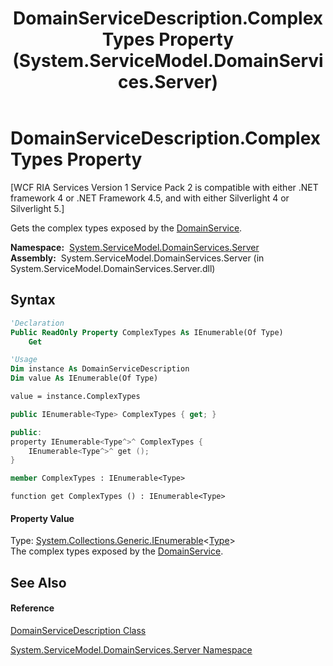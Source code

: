 ﻿---
title: DomainServiceDescription.ComplexTypes Property  (System.ServiceModel.DomainServices.Server)
TOCTitle: ComplexTypes Property
ms:assetid: P:System.ServiceModel.DomainServices.Server.DomainServiceDescription.ComplexTypes
ms:mtpsurl: https://msdn.microsoft.com/en-us/library/system.servicemodel.domainservices.server.domainservicedescription.complextypes(v=VS.91)
ms:contentKeyID: 32680564
ms.date: 01/27/2012
mtps_version: v=VS.91
f1_keywords:
- System.ServiceModel.DomainServices.Server.DomainServiceDescription.ComplexTypes
- System.ServiceModel.DomainServices.Server.DomainServiceDescription.get_ComplexTypes
dev_langs:
- CSharp
- JScript
- VB
- FSharp
- c++
api_location:
- System.ServiceModel.DomainServices.Server.dll
api_name:
- System.ServiceModel.DomainServices.Server.DomainServiceDescription.ComplexTypes
- System.ServiceModel.DomainServices.Server.DomainServiceDescription.get_ComplexTypes
api_type:
- Managed
topic_type:
- apiref
- kbSyntax
product_family_name: VS
ROBOTS: INDEX,FOLLOW
---

# DomainServiceDescription.ComplexTypes Property

\[WCF RIA Services Version 1 Service Pack 2 is compatible with either .NET framework 4 or .NET Framework 4.5, and with either Silverlight 4 or Silverlight 5.\]

Gets the complex types exposed by the [DomainService](ff422911\(v=vs.91\).md).

**Namespace:**  [System.ServiceModel.DomainServices.Server](ff423220\(v=vs.91\).md)  
**Assembly:**  System.ServiceModel.DomainServices.Server (in System.ServiceModel.DomainServices.Server.dll)

## Syntax

``` vb
'Declaration
Public ReadOnly Property ComplexTypes As IEnumerable(Of Type)
    Get
```

``` vb
'Usage
Dim instance As DomainServiceDescription
Dim value As IEnumerable(Of Type)

value = instance.ComplexTypes
```

``` csharp
public IEnumerable<Type> ComplexTypes { get; }
```

``` c++
public:
property IEnumerable<Type^>^ ComplexTypes {
    IEnumerable<Type^>^ get ();
}
```

``` fsharp
member ComplexTypes : IEnumerable<Type>
```

``` jscript
function get ComplexTypes () : IEnumerable<Type>
```

#### Property Value

Type: [System.Collections.Generic.IEnumerable](https://msdn.microsoft.com/en-us/library/9eekhta0)\<[Type](https://msdn.microsoft.com/en-us/library/42892f65)\>  
The complex types exposed by the [DomainService](ff422911\(v=vs.91\).md).  

## See Also

#### Reference

[DomainServiceDescription Class](ff422896\(v=vs.91\).md)

[System.ServiceModel.DomainServices.Server Namespace](ff423220\(v=vs.91\).md)

